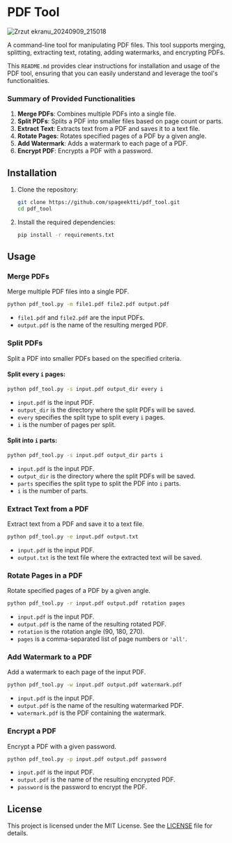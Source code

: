 # PDF Tool

![Zrzut ekranu_20240909_215018](https://github.com/user-attachments/assets/ddc90bb0-c63e-4655-b208-8b83a2c30b9a)

A command-line tool for manipulating PDF files. This tool supports merging, splitting, extracting text, rotating, adding watermarks, and encrypting PDFs.

This `README.md` provides clear instructions for installation and usage of the PDF tool, ensuring that you can easily understand and leverage the tool's functionalities.

### Summary of Provided Functionalities

1. **Merge PDFs**: Combines multiple PDFs into a single file.
2. **Split PDFs**: Splits a PDF into smaller files based on page count or parts.
3. **Extract Text**: Extracts text from a PDF and saves it to a text file.
4. **Rotate Pages**: Rotates specified pages of a PDF by a given angle.
5. **Add Watermark**: Adds a watermark to each page of a PDF.
6. **Encrypt PDF**: Encrypts a PDF with a password.

## Installation

1. Clone the repository:
    ```sh
    git clone https://github.com/spageektti/pdf_tool.git
    cd pdf_tool
    ```

2. Install the required dependencies:
    ```sh
    pip install -r requirements.txt
    ```

## Usage

### Merge PDFs

Merge multiple PDF files into a single PDF.

```sh
python pdf_tool.py -m file1.pdf file2.pdf output.pdf
```

- `file1.pdf` and `file2.pdf` are the input PDFs.
- `output.pdf` is the name of the resulting merged PDF.

### Split PDFs

Split a PDF into smaller PDFs based on the specified criteria.

#### Split every `i` pages:

```sh
python pdf_tool.py -s input.pdf output_dir every i
```

- `input.pdf` is the input PDF.
- `output_dir` is the directory where the split PDFs will be saved.
- `every` specifies the split type to split every `i` pages.
- `i` is the number of pages per split.

#### Split into `i` parts:

```sh
python pdf_tool.py -s input.pdf output_dir parts i
```

- `input.pdf` is the input PDF.
- `output_dir` is the directory where the split PDFs will be saved.
- `parts` specifies the split type to split the PDF into `i` parts.
- `i` is the number of parts.

### Extract Text from a PDF

Extract text from a PDF and save it to a text file.

```sh
python pdf_tool.py -e input.pdf output.txt
```

- `input.pdf` is the input PDF.
- `output.txt` is the text file where the extracted text will be saved.

### Rotate Pages in a PDF

Rotate specified pages of a PDF by a given angle.

```sh
python pdf_tool.py -r input.pdf output.pdf rotation pages
```

- `input.pdf` is the input PDF.
- `output.pdf` is the name of the resulting rotated PDF.
- `rotation` is the rotation angle (90, 180, 270).
- `pages` is a comma-separated list of page numbers or `'all'`.

### Add Watermark to a PDF

Add a watermark to each page of the input PDF.

```sh
python pdf_tool.py -w input.pdf output.pdf watermark.pdf
```

- `input.pdf` is the input PDF.
- `output.pdf` is the name of the resulting watermarked PDF.
- `watermark.pdf` is the PDF containing the watermark.

### Encrypt a PDF

Encrypt a PDF with a given password.

```sh
python pdf_tool.py -p input.pdf output.pdf password
```

- `input.pdf` is the input PDF.
- `output.pdf` is the name of the resulting encrypted PDF.
- `password` is the password to encrypt the PDF.

## License

This project is licensed under the MIT License. See the [LICENSE](LICENSE) file for details.

